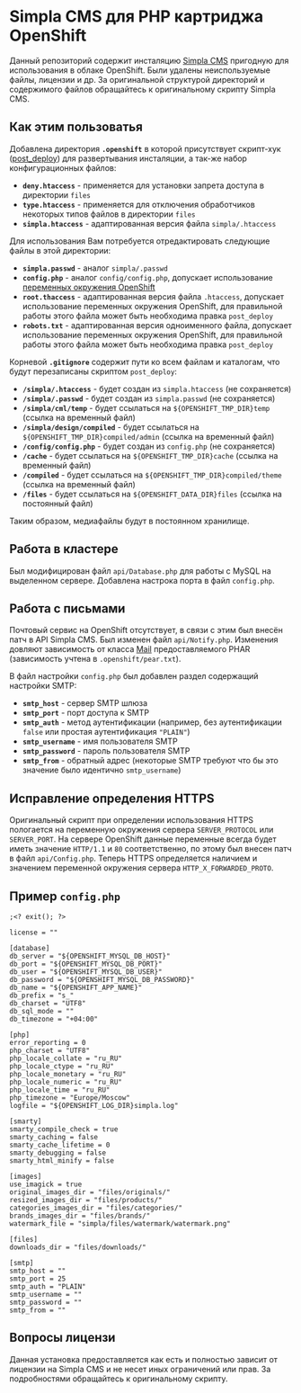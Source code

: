 # Simpla CMS для PHP картриджа OpenShift

Данный репозиторий содержит инсталяцию [Simpla CMS](http://simplacms.ru/) пригодную для использования в облаке OpenShift. Были удалены неиспользуемые файлы, лицензии и др. За оригинальной структурой директорий и содержимого файлов обращайтесь к оригинальному скрипту Simpla CMS.

## Как этим пользоватья

Добавлена директория **`.openshift`** в которой присутствует скрипт-хук ([post_deploy](https://developers.openshift.com/en/managing-action-hooks.html#_build_action_hooks)) для развертывания инсталяции, а так-же набор конфигурационных файлов:

* **`deny.htaccess`** - применяется для установки запрета доступа в директории `files`
* **`type.htaccess`** - применяется для отключения обработчиков некоторых типов файлов в директории `files`
* **`simpla.htaccess`** - адаптированная версия файла `simpla/.htaccess`

Для использования Вам потребуется отредактировать следующие файлы в этой директории:

* **`simpla.passwd`** - аналог `simpla/.passwd`
* **`config.php`** - аналог `config/config.php`, допускает использование [переменных окружения OpenShift](https://developers.openshift.com/en/managing-environment-variables.html)
* **`root.thaccess`** - адаптированная версия файла `.htaccess`, допускает использование переменных окружения OpenShift, для правильной работы этого файла может быть необходима правка `post_deploy`
* **`robots.txt`** - адаптированная версия одноименного файла, допускает использование переменных окружения OpenShift, для правильной работы этого файла может быть необходима правка `post_deploy`

Корневой **`.gitignore`** содержит пути ко всем файлам и каталогам, что будут перезаписаны скриптом `post_deploy`:

* **`/simpla/.htaccess`** - будет создан из `simpla.htaccess` (не сохраняется)
* **`/simpla/.passwd`** - будет создан из `simpla.passwd` (не сохраняется)
* **`/simpla/cml/temp`** - будет ссылаться на `${OPENSHIFT_TMP_DIR}temp` (ссылка на временный файл)
* **`/simpla/design/compiled`** - будет ссылаться на `${OPENSHIFT_TMP_DIR}compiled/admin` (ссылка на временный файл)
* **`/config/config.php`** - будет создан из `config.php` (не сохраняется)
* **`/cache`** - будет ссылаться на `${OPENSHIFT_TMP_DIR}cache` (ссылка на временный файл)
* **`/compiled`** - будет ссылаться на `${OPENSHIFT_TMP_DIR}compiled/theme` (ссылка на временный файл)
* **`/files`** - будет ссылаться на `${OPENSHIFT_DATA_DIR}files` (ссылка на постоянный файл)

Таким образом, медиафайлы будут в постоянном хранилище.

## Работа в кластере

Был модифицирован файл `api/Database.php` для работы с MySQL на выделенном сервере. Добавлена настрока порта в файл `config.php`.

## Работа с письмами

Почтовый сервис на OpenShift отсутствует, в связи с этим был внесён патч в API Simpla CMS. Был изменен файл `api/Notify.php`. Изменения довляют зависимость от класса [Mail](https://pear.php.net/package/Mail) предоставляемого PHAR (зависимость учтена в `.openshift/pear.txt`).

В файл настройки `config.php` был добавлен раздел содержащий настройки SMTP:

* **`smtp_host`** - сервер SMTP шлюза
* **`smtp_port`** - порт доступа к SMTP
* **`smtp_auth`** - метод аутентификации (например, без аутентификации `false` или простая аутентификация `"PLAIN"`)
* **`smtp_username`** - имя пользователя SMTP
* **`smtp_password`** - пароль пользователя SMTP
* **`smtp_from`** - обратный адрес (некоторые SMTP требуют что бы это значение было идентично `smtp_username`)

## Исправление определения HTTPS

Оригинальный скрипт при определении использования HTTPS пологается на переменную окружения сервера `SERVER_PROTOCOL` или `SERVER_PORT`. На сервере OpenShift данные переменные всегда будет иметь значение `HTTP/1.1` и `80` соответственно, по этому был внесен патч в файл `api/Config.php`. Теперь HTTPS определяется наличием и значением переменной окружения сервера `HTTP_X_FORWARDED_PROTO`.

## Пример `config.php`

```
;<? exit(); ?>

license = ""

[database]
db_server = "${OPENSHIFT_MYSQL_DB_HOST}"
db_port = "${OPENSHIFT_MYSQL_DB_PORT}"
db_user = "${OPENSHIFT_MYSQL_DB_USER}"
db_password = "${OPENSHIFT_MYSQL_DB_PASSWORD}"
db_name = "${OPENSHIFT_APP_NAME}"
db_prefix = "s_"
db_charset = "UTF8"
db_sql_mode = ""
db_timezone = "+04:00"

[php]
error_reporting = 0
php_charset = "UTF8"
php_locale_collate = "ru_RU"
php_locale_ctype = "ru_RU"
php_locale_monetary = "ru_RU"
php_locale_numeric = "ru_RU"
php_locale_time = "ru_RU"
php_timezone = "Europe/Moscow"
logfile = "${OPENSHIFT_LOG_DIR}simpla.log"

[smarty]
smarty_compile_check = true
smarty_caching = false
smarty_cache_lifetime = 0
smarty_debugging = false
smarty_html_minify = false

[images]
use_imagick = true
original_images_dir = "files/originals/"
resized_images_dir = "files/products/"
categories_images_dir = "files/categories/"
brands_images_dir = "files/brands/"
watermark_file = "simpla/files/watermark/watermark.png"

[files]
downloads_dir = "files/downloads/"

[smtp]
smtp_host = ""
smtp_port = 25
smtp_auth = "PLAIN"
smtp_username = ""
smtp_password = ""
smtp_from = ""
```
## Вопросы лицензи

Данная установка предоставляется как есть и полностью зависит от лицензии на Simpla CMS и не несет иных ограничений или прав. За подробностями обращайтесь к оригинальному скрипту.
